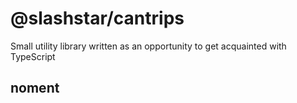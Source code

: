 # @slashstar/cantrips

Small utility library written as an opportunity to get acquainted with TypeScript

## noment
